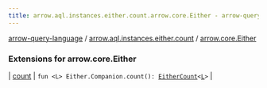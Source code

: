 ```yaml
---
title: arrow.aql.instances.either.count.arrow.core.Either - arrow-query-language
---
```


[arrow-query-language](../../index.html) / [arrow.aql.instances.either.count](../index.html) / [arrow.core.Either](./index.html)

### Extensions for arrow.core.Either

| [count](count.html) | `fun <L> Either.Companion.count(): `[`EitherCount`](../../arrow.aql.instances/-either-count/index.html)`<`[`L`](count.html#L)`>` |

